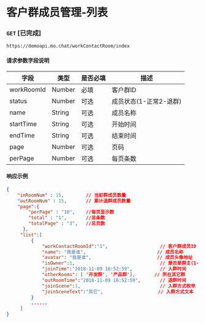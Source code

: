 # 客户群成员管理-列表
### `GET`  [已完成]
```
https://demoapi.mo.chat/workContactRoom/index
```

#### 请求参数字段说明

| 字段  | 类型 | 是否必填 | 描述|
| ------------- | ------------- | ------------------ | ------------------ |
| workRoomId  | Number  | 必填 | 客户群ID |
| status  | Number  | 可选 | 成员状态(1-正常2-退群) |
| name  | String  | 可选 | 成员名称 |
| startTime  | String  | 可选 | 开始时间 |
| endTime  | String  | 可选 | 结束时间 |
| page  | Number  | 可选 | 页码 |
| perPage  | Number  | 可选 | 每页条数 |


#### 响应示例

```json
{
    "inRoomNum" : 15,        // 当前群成员数量
    "outRoomNum" : 15,       // 累计退群成员数量
    "page":{
        "perPage" : "10",    //每页显示数
        "total" : "1",       //总条数
        "totalPage" : "3",   //总页数
      },
     "list":[
         {
             "workContactRoomId":"1",                   // 客户群成员ID
             "name": "我是谁",                          // 成员名称
             "avatar": "我是谁",                        // 成员头像地址
             "isOwner":1,                               // 是否是群主(1-是2-否)
             "joinTime":"2018-11-09 16:52:59",          // 入群时间
             "otherRooms": [ '开发群', '产品群'],       // 所在其它群
             "outRoomTime":"2018-11-09 16:52:59",       // 退群时间
             "joinScene":1,                             // 入群方式枚举
             "joinSceneText":"其它",                    // 入群方式文本
         }
         ......
     ]
}
```
